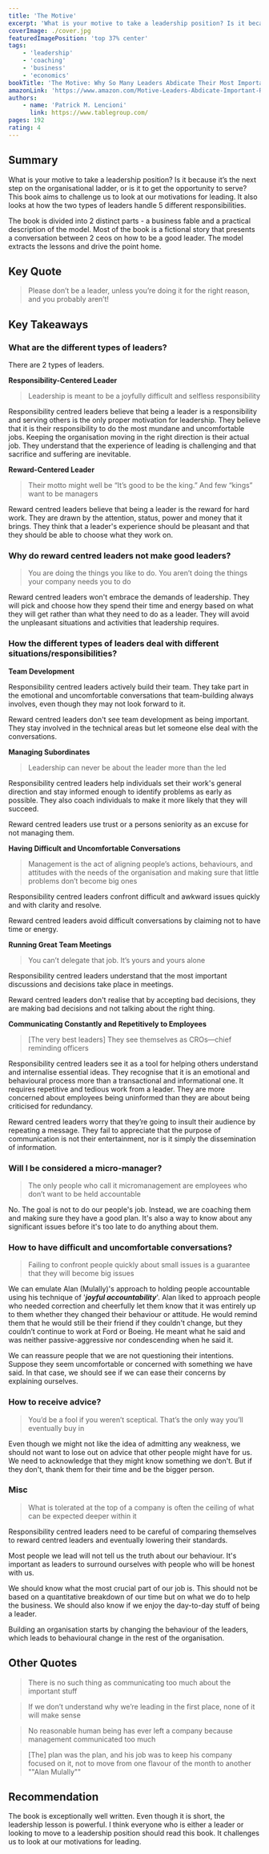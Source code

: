 ```yaml
---
title: 'The Motive'
excerpt: 'What is your motive to take a leadership position? Is it because it’s the next step on the organisational ladder or is it to get the opportunity to serve?  This book challenges us to look at our motivations for leading.'
coverImage: ./cover.jpg
featuredImagePosition: 'top 37% center'
tags:
    - 'leadership'
    - 'coaching'
    - 'business'
    - 'economics'
bookTitle: 'The Motive: Why So Many Leaders Abdicate Their Most Important Responsibilities'
amazonLink: 'https://www.amazon.com/Motive-Leaders-Abdicate-Important-Responsibilities/dp/1119600456'
authors:
    - name: 'Patrick M. Lencioni'
      link: https://www.tablegroup.com/
pages: 192
rating: 4
---
```


## Summary

What is your motive to take a leadership position? Is it because it’s the next step on the organisational ladder, or is it to get the opportunity to serve? This book aims to challenge us to look at our motivations for leading. It also looks at how the two types of leaders handle 5 different responsibilities.

The book is divided into 2 distinct parts - a business fable and a practical description of the model. Most of the book is a fictional story that presents a conversation between 2 ceos on how to be a good leader. The model extracts the lessons and drive the point home.

## Key Quote

> Please don’t be a leader, unless you’re doing it for the right reason, and you probably aren’t!

## Key Takeaways

### What are the different types of leaders?

There are 2 types of leaders.

**Responsibility-Centered Leader**

> Leadership is meant to be a joyfully difficult and selfless responsibility

Responsibility centred leaders believe that being a leader is a responsibility and serving others is the only proper motivation for leadership. They believe that it is their responsibility to do the most mundane and uncomfortable jobs. Keeping the organisation moving in the right direction is their actual job. They understand that the experience of leading is challenging and that sacrifice and suffering are inevitable.

**Reward-Centered Leader**

> Their motto might well be “It’s good to be the king.” And few “kings” want to be managers

Reward centred leaders believe that being a leader is the reward for hard work. They are drawn by the attention, status, power and money that it brings. They think that a leader's experience should be pleasant and that they should be able to choose what they work on.

### Why do **reward centred leaders not make good leaders?**

> You are doing the things you like to do. You aren’t doing the things your company needs you to do

Reward centred leaders won't embrace the demands of leadership. They will pick and choose how they spend their time and energy based on what they will get rather than what they need to do as a leader. They will avoid the unpleasant situations and activities that leadership requires.

### How the different types of leaders deal with different situations/responsibilities?

**Team Development**

Responsibility centred leaders actively build their team. They take part in the emotional and uncomfortable conversations that team-building always involves, even though they may not look forward to it.

Reward centred leaders don't see team development as being important. They stay involved in the technical areas but let someone else deal with the conversations.

**Managing Subordinates**

> Leadership can never be about the leader more than the led

Responsibility centred leaders help individuals set their work's general direction and stay informed enough to identify problems as early as possible. They also coach individuals to make it more likely that they will succeed.

Reward centred leaders use trust or a persons seniority as an excuse for not managing them.

**Having Difficult and Uncomfortable Conversations**

> Management is the act of aligning people’s actions, behaviours, and attitudes with the needs of the organisation and making sure that little problems don’t become big ones

Responsibility centred leaders confront difficult and awkward issues quickly and with clarity and resolve.

Reward centred leaders avoid difficult conversations by claiming not to have time or energy.

**Running Great Team Meetings**

> You can’t delegate that job. It’s yours and yours alone

Responsibility centred leaders understand that the most important discussions and decisions take place in meetings.

Reward centred leaders don't realise that by accepting bad decisions, they are making bad decisions and not talking about the right thing.

**Communicating Constantly and Repetitively to Employees**

> [The very best leaders] They see themselves as CROs—chief reminding officers

Responsibility centred leaders see it as a tool for helping others understand and internalise essential ideas. They recognise that it is an emotional and behavioural process more than a transactional and informational one. It requires repetitive and tedious work from a leader. They are more concerned about employees being uninformed than they are about being criticised for redundancy.

Reward centred leaders worry that they’re going to insult their audience by repeating a message. They fail to appreciate that the purpose of communication is not their entertainment, nor is it simply the dissemination of information.

### Will I be considered a micro-manager?

> The only people who call it micromanagement are employees who don’t want to be held accountable

No. The goal is not to do our people's job. Instead, we are coaching them and making sure they have a good plan. It's also a way to know about any significant issues before it's too late to do anything about them.

### How to have difficult and uncomfortable conversations?

> Failing to confront people quickly about small issues is a guarantee that they will become big issues

We can emulate Alan (Mulally)'s approach to holding people accountable using his technique of '**_joyful accountability_**'. Alan liked to approach people who needed correction and cheerfully let them know that it was entirely up to them whether they changed their behaviour or attitude. He would remind them that he would still be their friend if they couldn't change, but they couldn’t continue to work at Ford or Boeing. He meant what he said and was neither passive-aggressive nor condescending when he said it.

We can reassure people that we are not questioning their intentions. Suppose they seem uncomfortable or concerned with something we have said. In that case, we should see if we can ease their concerns by explaining ourselves.

### How to receive advice?

> You’d be a fool if you weren’t sceptical. That’s the only way you’ll eventually buy in

Even though we might not like the idea of admitting any weakness, we should not want to lose out on advice that other people might have for us. We need to acknowledge that they might know something we don't. But if they don't, thank them for their time and be the bigger person.

### Misc

> What is tolerated at the top of a company is often the ceiling of what can be expected deeper within it

Responsibility centred leaders need to be careful of comparing themselves to reward centred leaders and eventually lowering their standards.

Most people we lead will not tell us the truth about our behaviour. It's important as leaders to surround ourselves with people who will be honest with us.

We should know what the most crucial part of our job is. This should not be based on a quantitative breakdown of our time but on what we do to help the business. We should also know if we enjoy the day-to-day stuff of being a leader.

Building an organisation starts by changing the behaviour of the leaders, which leads to behavioural change in the rest of the organisation.

## Other Quotes

> There is no such thing as communicating too much about the important stuff

> If we don’t understand why we’re leading in the first place, none of it will make sense

> No reasonable human being has ever left a company because management communicated too much

> [The] plan was the plan, and his job was to keep his company focused on it, not to move from one flavour of the month to another
> ""Alan Mulally""
## Recommendation

The book is exceptionally well written. Even though it is short, the leadership lesson is powerful. I think everyone who is either a leader or looking to move to a leadership position should read this book. It challenges us to look at our motivations for leading.
